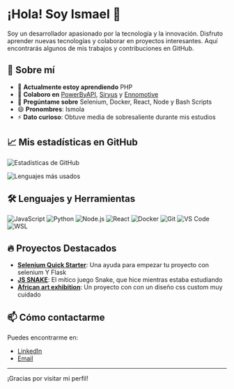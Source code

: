 # ¡Hola! Soy Ismael 👋

Soy un desarrollador apasionado por la tecnología y la innovación. Disfruto aprender nuevas tecnologías y colaborar en proyectos interesantes. Aquí encontrarás algunos de mis trabajos y contribuciones en GitHub.

## 🚀 Sobre mí

- 🌱 **Actualmente estoy aprendiendo** PHP
- 👯 **Colaboro en** [PowerByAPI](https://github.com/Power-By-API), [Siryus](https://siryus.es/) y [Ennomotive](https://www.ennomotive.com/)
- 💬 **Pregúntame sobre** Selenium, Docker, React, Node y Bash Scripts
- 😄 **Pronombres**: Ismola
- ⚡ **Dato curioso**: Obtuve media de sobresaliente durante mis estudios

## 📈 Mis estadísticas en GitHub

![Estadísticas de GitHub](https://github-readme-stats.vercel.app/api?username=ismola&show_icons=true&theme=white)

![Lenguajes más usados](https://github-readme-stats.vercel.app/api/top-langs/?username=ismola&layout=compact&theme=white)

## 🛠️ Lenguajes y Herramientas

![JavaScript](https://img.shields.io/badge/-JavaScript-black?style=flat-square&logo=javascript)
![Python](https://img.shields.io/badge/-Python-black?style=flat-square&logo=python)
![Node.js](https://img.shields.io/badge/-Node.js-black?style=flat-square&logo=node.js)
![React](https://img.shields.io/badge/-React-black?style=flat-square&logo=react)
![Docker](https://img.shields.io/badge/-Docker-black?style=flat-square&logo=docker)
![Git](https://img.shields.io/badge/-Git-black?style=flat-square&logo=git)
![VS Code](https://img.shields.io/badge/-VS%20Code-black?style=flat-square&logo=visual-studio-code)
![WSL](https://img.shields.io/badge/-WSL-black?style=flat-square&logo=linux)

## 🔥 Proyectos Destacados

- [**Selenium Quick Starter**](https://github.com/Ismola/selenium-scraper-quickstarter): Una ayuda para empezar tu proyecto con selenium Y Flask
- [**JS SNAKE**](https://github.com/Ismola/JS-Snake): El mítico juego Snake, que hice mientras estaba estudiando
- [**African art exhibition**](https://github.com/Ismola/African-art-exhibition-Concept?tab=readme-ov-file): Un proyecto con con un diseño css custom muy cuidado



## 📫 Cómo contactarme

Puedes encontrarme en:

- [LinkedIn](https://www.linkedin.com/in/ismatrevi/)
- [Email](mailto:ismatrevimart@gmail.com)

---

¡Gracias por visitar mi perfil!
